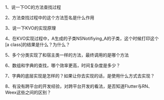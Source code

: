 1、说一下OC的方法查找过程

2、方法查找过程中的这个方法签名是什么作用

3、说一下KVO的实现原理

4、在KVO实现过程中，A生成的子类NSNotifiying_A的子类，这个时候打印这个[a class]的结果是什么？为什么？

5、多个分类实现了和宿主类一样的方法，最终调用的是哪个方法

6、数组和字典的查找，哪个效率更高，时间复杂度是多少？

7、字典的底层实现是怎样的？如果让你去实现的话，是使用什么方式去实现？

8、有没有跨平台的开发经验，对跨平台开发的看法，是否知道Flutter与RN、Weex这些之间的区别？
